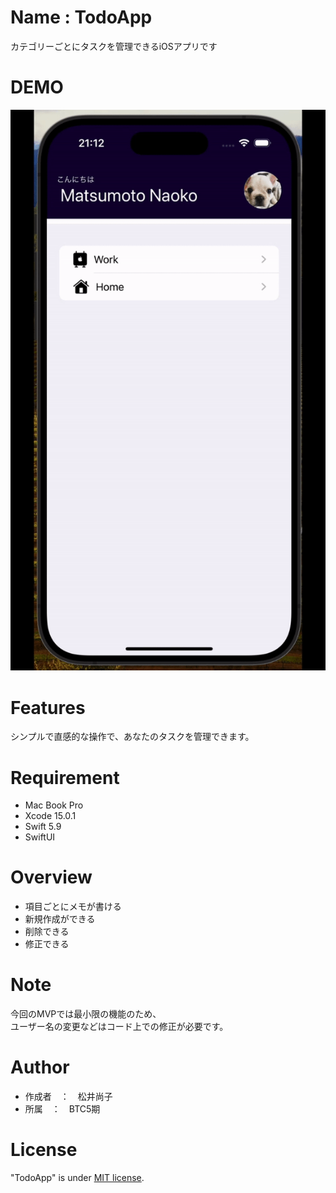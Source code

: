 # Name : TodoApp

カテゴリーごとにタスクを管理できるiOSアプリです

# DEMO

![demo](todoApp_Demo.gif)

# Features

シンプルで直感的な操作で、あなたのタスクを管理できます。

# Requirement

* Mac Book Pro
* Xcode 15.0.1
* Swift 5.9
* SwiftUI

# Overview

* 項目ごとにメモが書ける  
* 新規作成ができる  
* 削除できる  
* 修正できる  

# Note

今回のMVPでは最小限の機能のため、  
ユーザー名の変更などはコード上での修正が必要です。    

# Author

* 作成者　：　松井尚子
* 所属　：　BTC5期　


# License

"TodoApp" is under [MIT license](https://en.wikipedia.org/wiki/MIT_License).




